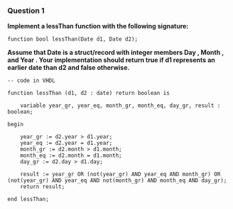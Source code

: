 ### Question 1

**Implement a lessThan function with the following signature:**

```function bool lessThan(Date d1, Date d2);```

**Assume that Date is a struct/record with integer members Day , Month , and Year . Your implementation should return true if d1 represents an earlier date than d2 and false otherwise.**

```
-- code in VHDL

function lessThan (d1, d2 : date) return boolean is

    variable year_gr, year_eq, month_gr, month_eq, day_gr, result : boolean;
    
begin
    
    year_gr := d2.year > d1.year;
    year_eq := d2.year = d1.year;
    month_gr := d2.month > d1.month;
    month_eq := d2.month = d1.month;
    day_gr := d2.day > d1.day;

    result := year_gr OR (not(year_gr) AND year_eq AND month_gr) OR (not(year_gr) AND year_eq AND not(month_gr) AND month_eq AND day_gr);
    return result;
    
end lessThan;
```
